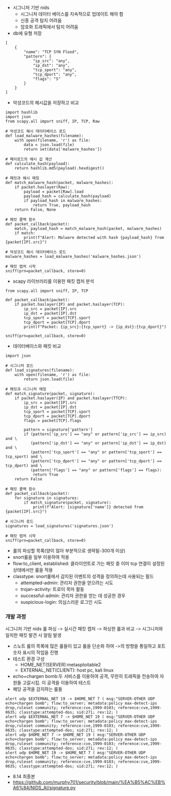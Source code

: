 - 시그니처 기반 nids
  - 시그니처 데이터 베이스를 지속적으로 업데이트 해야 함
  - 신종 공격 탐지 어려움
  - 암호화 트래픽에서 탐지 어려움
- db에 유형 저장
```
[
    {
        "name": "TCP SYN Flood",
        "pattern": {
            "ip_src": "any",
            "ip_dst": "any",
            "tcp_sport": "any",
            "tcp_dport": "any",
            "flags": "S"
        }
    }
]
```
- 악성코드의 해시값을 저장하고 비교
```
import hashlib
import json
from scapy.all import sniff, IP, TCP, Raw

# 악성코드 해시 데이터베이스 로드
def load_malware_hashes(filename):
    with open(filename, 'r') as file:
        data = json.load(file)
        return set(data['malware_hashes'])

# 페이로드의 해시 값 계산
def calculate_hash(payload):
    return hashlib.md5(payload).hexdigest()

# 패킷과 해시 매칭
def match_malware_hash(packet, malware_hashes):
    if packet.haslayer(Raw):
        payload = packet[Raw].load
        payload_hash = calculate_hash(payload)
        if payload_hash in malware_hashes:
            return True, payload_hash
    return False, None

# 패킷 콜백 함수
def packet_callback(packet):
    match, payload_hash = match_malware_hash(packet, malware_hashes)
    if match:
        print(f"Alert: Malware detected with hash {payload_hash} from {packet[IP].src}")

# 악성코드 해시 데이터베이스 로드
malware_hashes = load_malware_hashes('malware_hashes.json')

# 패킷 캡처 시작
sniff(prn=packet_callback, store=0)
```
- scapy 라이브러리를 이용한 패킷 캡처 분석
```
from scapy.all import sniff, IP, TCP

def packet_callback(packet):
    if packet.haslayer(IP) and packet.haslayer(TCP):
        ip_src = packet[IP].src
        ip_dst = packet[IP].dst
        tcp_sport = packet[TCP].sport
        tcp_dport = packet[TCP].dport
        print(f"Packet: {ip_src}:{tcp_sport} -> {ip_dst}:{tcp_dport}")

sniff(prn=packet_callback, store=0)
```
- 데이터베이스와 패킷 비교
```
import json

# 시그니처 로드
def load_signatures(filename):
    with open(filename, 'r') as file:
        return json.load(file)

# 패킷과 시그니처 매칭
def match_signature(packet, signature):
    if packet.haslayer(IP) and packet.haslayer(TTCP):
        ip_src = packet[IP].src
        ip_dst = packet[IP].dst
        tcp_sport = packet[TCP].sport
        tcp_dport = packet[TCP].dport
        flags = packet[TCP].flags

        pattern = signature['pattern']
        if (pattern['ip_src'] == "any" or pattern['ip_src'] == ip_src) and \
           (pattern['ip_dst'] == "any" or pattern['ip_dst'] == ip_dst) and \
           (pattern['tcp_sport'] == "any" or pattern['tcp_sport'] == tcp_sport) and \
           (pattern['tcp_dport'] == "any" or pattern['tcp_dport'] == tcp_dport) and \
           (pattern['flags'] == "any" or pattern['flags'] == flags):
            return True
    return False

# 패킷 콜백 함수
def packet_callback(packet):
    for signature in signatures:
        if match_signature(packet, signature):
            print(f"Alert: {signature['name']} detected from {packet[IP].src}")

# 시그니처 로드
signatures = load_signatures('signatures.json')

# 패킷 캡처 시작
sniff(prn=packet_callback, store=0)
```
- 룰의 파싱할 목록(양이 많아 부분적으로 생략됨-300개 이상)
- snort룰을 일부 이용하여 적용
- flow:to_client, established: 클라이언트로 가는 패킷 중 이미 tcp 연결이 설정된 상태에서만 룰을 적용
- classtype: snort룰에서 감지된 이벤트의 성격을 정의하는데 사용되는 필드
  - attempted-admin: 관리자 권한을 얻으려는 시도
  - trojan-activity: 트로이 목마 활동
  - successful-admin: 관리자 권한을 얻는 데 성공한 경우
  - suspicious-login: 의심스러운 로그인 시도

### 개발 과정
시그니처 기반 nids 룰 파싱 -> 실시간 패킷 캡처 -> 파싱한 룰과 비교 -> 시그니처와 일치한 패킷 발견 시 알림 발생

- 스노트 룰의 목록에 많은 룰들이 있고 룰을 단순화 하여 ->의 방향을 통일하고 포트 숫자 표시의 작업을 진행
- 테스트 환경 구성
  - HOME_NET(SERVER):metasploitable2
  - EXTERNAL_NET(CLIENT): host pc, kali linux
- echo+chargen bomb:두 서비스를 이용하여 공격, 무한히 트래픽을 전송하여 자원들 고갈시킴. 이 공격을 이용하여 테스트
- 해당 공격을 감지하는 룰들
```
alert udp $EXTERNAL_NET 19 -> $HOME_NET 7 ( msg:"SERVER-OTHER UDP echo+chargen bomb"; flow:to_server; metadata:policy max-detect-ips drop,ruleset community; reference:cve,1999-0103; reference:cve,1999-0635; classtype:attempted-dos; sid:271; rev:12; )
alert udp $EXTERNAL_NET 7 -> $HOME_NET 19 ( msg:"SERVER-OTHER UDP echo+chargen bomb"; flow:to_server; metadata:policy max-detect-ips drop,ruleset community; reference:cve,1999-0103; reference:cve,1999-0635; classtype:attempted-dos; sid:271; rev:12; )
alert udp $HOME_NET 7 -> $HOME_NET 19 ( msg:"SERVER-OTHER UDP echo+chargen bomb"; flow:to_server; metadata:policy max-detect-ips drop,ruleset community; reference:cve,1999-0103; reference:cve,1999-0635; classtype:attempted-dos; sid:271; rev:12; )
alert udp $HOME_NET 19 -> $HOME_NET 7 ( msg:"SERVER-OTHER UDP echo+chargen bomb"; flow:to_server; metadata:policy max-detect-ips drop,ruleset community; reference:cve,1999-0103; reference:cve,1999-0635; classtype:attempted-dos; sid:271; rev:12; )
```
- 8.14 최종본
- https://github.com/murphy701/security/blob/main/%EA%B5%AC%EB%A6%84/NIDS_AI/signature.py
